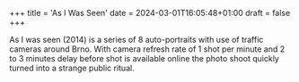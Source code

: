 +++
title = 'As I Was Seen'
date = 2024-03-01T16:05:48+01:00
draft = false
+++

As I was seen (2014) is a series of 8 auto-portraits with use of traffic cameras around Brno.
With camera refresh rate of 1 shot per minute and 2 to 3 minutes delay before shot is available online the photo shoot quickly turned into a strange public ritual.
